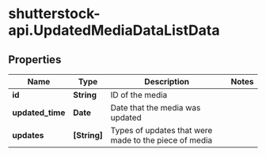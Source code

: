 # shutterstock-api.UpdatedMediaDataListData

## Properties
Name | Type | Description | Notes
------------ | ------------- | ------------- | -------------
**id** | **String** | ID of the media | 
**updated_time** | **Date** | Date that the media was updated | 
**updates** | **[String]** | Types of updates that were made to the piece of media | 


